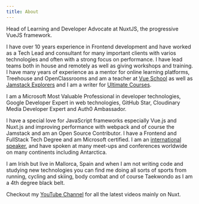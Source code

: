 ```yaml
---
title: About
---
```


Head of Learning and Developer Advocate at NuxtJS, the progressive VueJS framework.

I have over 10 years experience in Frontend development and have worked as a Tech Lead and consultant for many important clients with varios technologies and often with a strong focus on performance. I have lead teams both in house and remotely as well as giving workshops and training. I have many years of experience as a mentor for online learning platforms, Treehouse and OpenClassrooms and am a teacher at [Vue School](https://vueschool.io/courses/internationalization-with-vue-i18n) as well as [Jamstack Explorers](https://explorers.netlify.com/learn/get-started-with-nuxt) and I am a writer for [Ultimate Courses](https://ultimatecourses.com/author/debbieobrien).

I am a Microsoft Most Valuable Professional in developer technologies, Google Developer Expert in web technologies, GitHub Star, Cloudinary Media Developer Expert and Auth0 Ambassador.

I have a special love for JavaScript frameworks especially Vue.js and Nuxt.js and improving performance with webpack and of course the Jamstack and am an Open Source Contributor. I have a Frontend and FullStack Tech Degree and am Microsoft certified. I am an [international speaker](https://noti.st/debbie), and have spoken at many meet-ups and conferences worldwide on many continents including Antarctica.

I am Irish but live in Mallorca, Spain and when I am not writing code and studying new technologies you can find me doing all sorts of sports from running, cycling and skiing, body combat and of course Taekwondo as I am a 4th degree black belt.

Checkout my [YouTube Channel](https://www.youtube.com/c/DebbieOBrien) for all the latest videos mainly on Nuxt.
